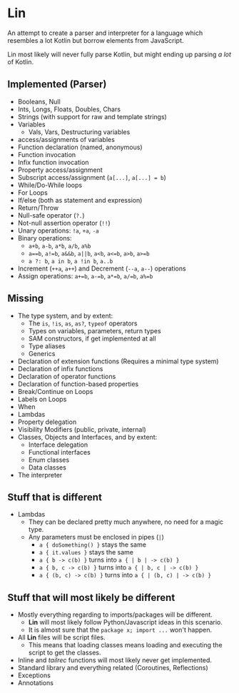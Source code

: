 # Lin

An attempt to create a parser and interpreter for a language which resembles a lot Kotlin but borrow elements from JavaScript.

Lin most likely will never fully parse Kotlin, but might ending up parsing _a lot_ of Kotlin.

## Implemented (Parser)

- Booleans, Null
- Ints, Longs, Floats, Doubles, Chars
- Strings (with support for raw and template strings)
- Variables
    - Vals, Vars, Destructuring variables
- access/assignments of variables
- Function declaration (named, anonymous)
- Function invocation
- Infix function invocation
- Property access/assignment
- Subscript access/assignment (`a[...]`, `a[...] = b`)
- While/Do-While loops
- For Loops
- If/else (both as statement and expression)
- Return/Throw
- Null-safe operator (`?.`)
- Not-null assertion operator (`!!`)
- Unary operations: `!a`, `+a`, `-a`
- Binary operations:
    - `a+b`, `a-b`, `a*b`, `a/b`, `a%b`
    - `a==b`, `a!=b`, `a&&b`, `a||b`, `a<b`, `a<=b`, `a>b`, `a>=b`
    - `a ?: b`, `a in b`, `a !in b`, `a..b`
- Increment (`++a`, `a++`) and Decrement (`--a`, `a--`) operations
- Assign operations: `a+=b`, `a-=b`, `a*=b`, `a/=b`, `a%=b`

## Missing

- The type system, and by extent:
    - The `is`, `!is`, `as`, `as?`, `typeof` operators
    - Types on variables, parameters, return types
    - SAM constructors, if get implemented at all
    - Type aliases
    - Generics
- Declaration of extension functions (Requires a minimal type system)
- Declaration of infix functions
- Declaration of operator functions
- Declaration of function-based properties
- Break/Continue on Loops
- Labels on Loops
- When
- Lambdas
- Property delegation
- Visibility Modifiers (public, private, internal)
- Classes, Objects and Interfaces, and by extent:
    - Interface delegation
    - Functional interfaces
    - Enum classes
    - Data classes
- The interpreter

## Stuff that is different
- Lambdas
    - They can be declared pretty much anywhere, no need for a magic type.
    - Any parameters must be enclosed in pipes (`|`)
        - `a { doSomething() }` stays the same
        - `a { it.values }` stays the same
        - `a { b -> c(b) }` turns into `a { | b | -> c(b) }`
        - `a { b, c -> c(b) }` turns into `a { | b, c | -> c(b) }`
        - `a { (b, c) -> c(b) }` turns into `a { | (b, c) | -> c(b) }`

## Stuff that will most likely be different

- Mostly everything regarding to imports/packages will be different.
    - **Lin** will most likely follow Python/Javascript ideas in this scenario.
    - It is almost sure that the `package x; import ...` won't happen.
- All **Lin** files will be script files.
    - This means that loading classes means loading and executing the script to get the classes.
- Inline and _tailrec_ functions will most likely never get implemented.
- Standard library and everything related (Coroutines, Reflections)
- Exceptions
- Annotations
